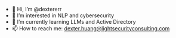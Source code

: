 - 👋 Hi, I’m @dextererr
- 👀 I’m interested in NLP and cybersecurity 
- 🌱 I’m currently learning LLMs and Active Directory
- 📫 How to reach me: dexter.huang@lightsecurityconsulting.com

<!---
dextererr/dextererr is a ✨ special ✨ repository because its `README.md` (this file) appears on your GitHub profile.
You can click the Preview link to take a look at your changes.
--->
